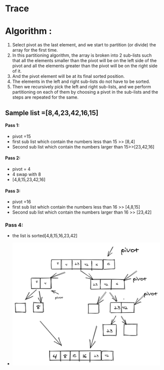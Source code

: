 # Trace
# Algorithm :
1. Select pivot as the last element, and we start to partition (or divide) the array for the first time.
2. In this partitioning algorithm, the array is broken into 2 sub-lists such that all the elements smaller than the pivot will be on the left side of the pivot and all the elements greater than the pivot will be on the right side of it.
3. And the pivot element will be at its final sorted position.
4. The elements in the left and right sub-lists do not have to be sorted.
5. Then we recursively pick the left and right sub-lists, and we perform partitioning on each of them by choosing a pivot in the sub-lists and the steps are repeated for the same.

## Sample list =[8,4,23,42,16,15]
#### Pass 1:
* pivot =15
* first sub list which contain the numbers less than 15 >> [8,4]
* Second sub list which contain the numbers larger than 15>>[23,42,16]

#### Pass 2:
* pivot = 4
* 4 swap with 8
* [4,8,15,23,42,16]

#### Pass 3:
* pivot =16
* first sub list which contain the numbers less than 16  >> [4,8,15]
* Second sub list which contain the numbers larger than 16 >> [23,42]

### Pass 4:
* the list is sorted[4,8,15,16,23,42]

* ![image](../../assets/image.png)
